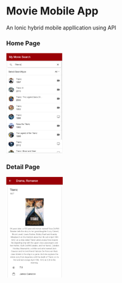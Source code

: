# Movie Mobile App

An Ionic hybrid mobile appllication using API

### Home Page

<img src="/Home.PNG" alt="Home" height="30%" width="30%">


### Detail Page

<img src="/Detail.png" alt="Detail" height="30%" width="30%">
